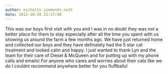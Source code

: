 ```yaml
---
author: michelle simmonds-nutt
date: 2012-10-28 22:17:08
---
```

This was our boys first visit with you and I was in no doubt they was not a better place for them to stay especially after all the time you spent with us showing us around the farm a few months ago. We have just returned home and collected our boys and they have definately had the 5 star cat treatment and looked calm and happy. I just wanted to thank Lyn and the team for their care of Diesel &amp; McQueen and for putting up with my phone calls and emails! For anyone who cares and worries about their cats like we do I couldnt recommend anywhere better for you fluffballs!

